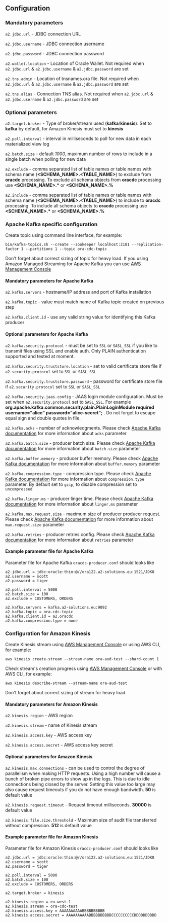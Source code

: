 ## Configuration
### Mandatory parameters
`a2.jdbc.url` - JDBC connection URL

`a2.jdbc.username` - JDBC connection username

`a2.jdbc.password` - JDBC connection password

`a2.wallet.location` - Location of Oracle Wallet. Not required when `a2.jdbc.url` & `a2.jdbc.username` & `a2.jdbc.password` are set

`a2.tns.admin` - Location of tnsnames.ora file. Not required when `a2.jdbc.url` & `a2.jdbc.username` & `a2.jdbc.password` are set

`a2.tns.alias` - Connection TNS alias. Not required when `a2.jdbc.url` & `a2.jdbc.username` & `a2.jdbc.password` are set

### Optional parameters
`a2.target.broker` - Type of broker/stream used (**kafka**/**kinesis**). Set to **kafka** by default, for Amazon Kinesis must set to **kinesis**

`a2.poll.interval` - interval in milliseconds to poll for new data in each materialized view log

`a2.batch.size` - default _1000_, maximum number of rows to include in a single batch when polling for new data

`a2.exclude` - comma separated list of table names or table names with schema name (**<SCHEMA_NAME>.<TABLE_NAME>**) to exclude from **oracdc** processing. To exclude all schema objects from **oracdc** processing use __<SCHEMA_NAME>.*__ or __<SCHEMA_NAME>.%__ 

`a2.include` - comma separated list of table names or table names with schema name (**<SCHEMA_NAME>.<TABLE_NAME>**) to include to **oracdc** processing. To include all schema objects to **oracdc** processing use __<SCHEMA_NAME>.*__ or __<SCHEMA_NAME>.%__

### Apache Kafka specific configuration

Create topic using command line interface, for example: 

```
bin/kafka-topics.sh --create --zookeeper localhost:2181 --replication-factor 1 --partitions 1 --topic ora-cdc-topic
```

Don't forget about correct sizing of topic for heavy load.
If you using Amazon Managed Streaming for Apache Kafka you can use [AWS Management Console](https://console.aws.amazon.com/msk) 

#### Mandatory parameters for Apache Kafka

`a2.kafka.servers` - hostname/IP address and port of Kafka installation

`a2.kafka.topic` - value must match name of Kafka topic created on previous step

`a2.kafka.client.id` - use any valid string value for identifying this Kafka producer


#### Optional parameters for Apache Kafka
`a2.kafka.security.protocol` - must be set to `SSL` or `SASL_SSL` if you like to transmit files using SSL and enable auth. Only PLAIN authentication supported and tested at moment.

`a2.kafka.security.truststore.location` - set to valid certificate store file if `a2.security.protocol` set to `SSL` or `SASL_SSL`

`a2.kafka.security.truststore.password` - password for certificate store file if `a2.security.protocol` set to `SSL` or `SASL_SSL`

`a2.kafka.security.jaas.config` - JAAS login module configuration. Must be set when `a2.security.protocol` set to `SASL_SSL`. For example **org.apache.kafka.common.security.plain.PlainLoginModule required username="alice" password="alice-secret";** . Do not forget to escape equal sign and double quotes in file.

`a2.kafka.acks` - number of acknowledgments. Please check [Apache Kafka documentation](https://kafka.apache.org/documentation/#configuration) for more information about `acks` parameter
 
`a2.kafka.batch.size` - producer batch size. Please check [Apache Kafka documentation](https://kafka.apache.org/documentation/#configuration) for more information about `batch.size` parameter 

`a2.kafka.buffer.memory` - producer buffer memory. Please check [Apache Kafka documentation](https://kafka.apache.org/documentation/#configuration) for more information about `buffer.memory` parameter 

`a2.kafka.compression.type` - compression type. Please check [Apache Kafka documentation](https://kafka.apache.org/documentation/#configuration) for more information about `compression.type` parameter. By default set to `gzip`, to disable compression set to `uncompressed` 

`a2.kafka.linger.ms` - producer linger time. Please check [Apache Kafka documentation](https://kafka.apache.org/documentation/#configuration) for more information about `linger.ms` parameter

`a2.kafka.max.request.size` - maximum size of producer producer request. Please check [Apache Kafka documentation](https://kafka.apache.org/documentation/#configuration) for more information about `max.request.size` parameter

`a2.kafka.retries` - producer retries config. Please check [Apache Kafka documentation](https://kafka.apache.org/documentation/#configuration) for more information about `retries` parameter

#### Example parameter file for Apache Kafka
Parameter file for Apache Kafka `oracdc-producer.conf` should looks like

```
a2.jdbc.url = jdbc:oracle:thin:@//ora122.a2-solutions.eu:1521/JDK8
a2.username = scott
a2.password = tiger

a2.poll.interval = 5000
a2.batch.size = 100
a2.exclude = CUSTOMERS, ORDERS

a2.kafka.servers = kafka.a2-solutions.eu:9092
a2.kafka.topic = ora-cdc-topic
a2.kafka.client.id = a2.oracdc
a2.kafka.compression.type = none

```

### Configuration for Amazon Kinesis 
Create Kinesis stream using [AWS Management Console](https://console.aws.amazon.com/kinesis) or using AWS CLI, for example:

```
aws kinesis create-stream --stream-name ora-aud-test --shard-count 1
```
Check stream's creation progress using [AWS Management Console](https://console.aws.amazon.com/kinesis) or with AWS CLI, for example:

```
aws kinesis describe-stream --stream-name ora-aud-test
```
Don't forget about correct sizing of stream for heavy load.

#### Mandatory parameters for Amazon Kinesis

`a2.kinesis.region` - AWS region

`a2.kinesis.stream` - name of Kinesis stream

`a2.kinesis.access.key` - AWS access key

`a2.kinesis.access.secret` - AWS access key secret

#### Optional parameters for Amazon Kinesis

`a2.kinesis.max.connections` - can be used to control the degree of parallelism when making HTTP requests. Using a high number will cause a bunch of broken pipe errors to show up in the logs. This is due to idle connections being closed by the server. Setting this value too large may also cause request timeouts if you do not have enough bandwidth. **50** is default value

`a2.kinesis.request.timeout` - Request timeout milliseconds. **30000** is default value

`a2.kinesis.file.size.threshold` - Maximum size of audit file transferred without compression. **512** is default value

#### Example parameter file for Amazon Kinesis
Parameter file for Amazon Kinesis `oracdc-producer.conf` should looks like

```
a2.jdbc.url = jdbc:oracle:thin:@//ora122.a2-solutions.eu:1521/JDK8
a2.username = scott
a2.password = tiger

a2.poll.interval = 5000
a2.batch.size = 100
a2.exclude = CUSTOMERS, ORDERS

a2.target.broker = kinesis

a2.kinesis.region = eu-west-1
a2.kinesis.stream = ora-cdc-test
a2.kinesis.access.key = AAAAAAAAAABBBBBBBBBB
a2.kinesis.access.secret = AAAAAAAAAABBBBBBBBBBCCCCCCCCCCDDDDDDDDDD
```

